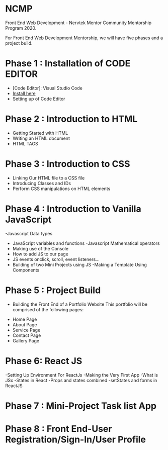 # NCMP
 Front End Web Development - Nervtek Mentor Community Mentorship Program 2020.
 
For Front End Web Development Mentorship, we will have five phases and a project build. 
# Phase 1 : Installation of CODE EDITOR
- [Code Editor]: Visual Studio Code
- [Install here](https://code.visualstudio.com)
- Setting up of Code Editor

# Phase 2 : Introduction to HTML
- Getting Started with HTML
- Writing an HTML document
- HTML TAGS 

# Phase 3 : Introduction to CSS
- Linking Our HTML file to a CSS file
- Introducing Classes and IDs
- Perform CSS manipulations on HTML elements 

# Phase 4 : Introduction to Vanilla JavaScript 
-Javascript Data types
- JavaScript variables and functions
-Javascript Mathematical operators
- Making use of the Console
- How to add JS to our page
- JS events onclick, scroll, event listeners...
- Building of two Mini Projects using JS
-Making a Template Using Components

# Phase 5 : Project Build
- Building the Front End of a Portfolio Website
This portfolio will be comprised of the following pages:
* Home Page
* About Page
* Service Page
* Contact Page
* Gallery Page
# Phase 6: React JS
-Setting Up Environment For ReactJs
-Making the Very First App
-What is JSx
-States in React
-Props and states combined
-setStates and forms in ReactJS

# Phase 7 : Mini-Project Task list App
# Phase 8 : Front End-User Registration/Sign-In/User Profile

